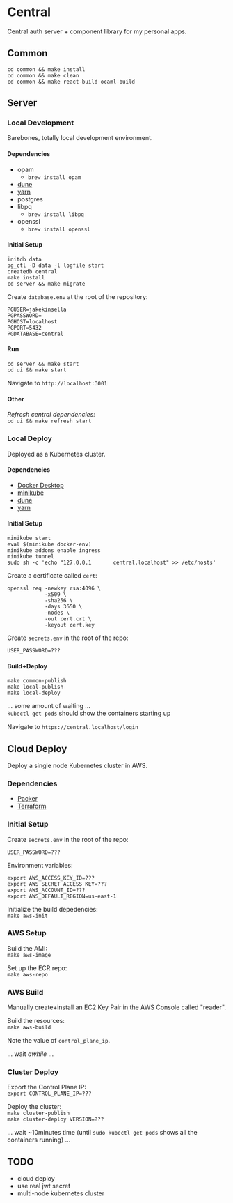 # Central

Central auth server + component library for my personal apps.  

## Common
```
cd common && make install
cd common && make clean
cd common && make react-build ocaml-build
```

## Server

### Local Development

Barebones, totally local development environment.  

#### Dependencies
 - opam
   - `brew install opam`
 - [dune](https://dune.build)
 - [yarn](https://yarnpkg.com)
 - postgres
 - libpq
   - `brew install libpq`
 - openssl
   - `brew install openssl`

#### Initial Setup
`initdb data`  
`pg_ctl -D data -l logfile start`  
`createdb central`  
`make install`  
`cd server && make migrate`  
  
Create `database.env` at the root of the repository:
```
PGUSER=jakekinsella
PGPASSWORD=
PGHOST=localhost
PGPORT=5432
PGDATABASE=central
```

#### Run
`cd server && make start`  
`cd ui && make start`
  
Navigate to `http://localhost:3001`  

#### Other
*Refresh central dependencies:*  
`cd ui && make refresh start`  

### Local Deploy
Deployed as a Kubernetes cluster.  

#### Dependencies
 - [Docker Desktop](https://www.docker.com/products/docker-desktop/)
 - [minikube](https://minikube.sigs.k8s.io/docs/)
 - [dune](https://dune.build)
 - [yarn](https://yarnpkg.com)

#### Initial Setup

`minikube start`  
`eval $(minikube docker-env)`  
`minikube addons enable ingress`  
`minikube tunnel`  
`sudo sh -c 'echo "127.0.0.1       central.localhost" >> /etc/hosts'`
  
Create a certificate called `cert`:
```
openssl req -newkey rsa:4096 \
            -x509 \
            -sha256 \
            -days 3650 \
            -nodes \
            -out cert.crt \
            -keyout cert.key
```
  
Create `secrets.env` in the root of the repo:
```
USER_PASSWORD=???
```

#### Build+Deploy
`make common-publish`  
`make local-publish`  
`make local-deploy`  

... some amount of waiting ...  
`kubectl get pods` should show the containers starting up  
  
Navigate to `https://central.localhost/login`  

## Cloud Deploy
Deploy a single node Kubernetes cluster in AWS.  

### Dependencies
 - [Packer](http://packer.io)
 - [Terraform](https://www.terraform.io)

### Initial Setup

Create `secrets.env` in the root of the repo:
```
USER_PASSWORD=???
```
  
Environment variables:
```
export AWS_ACCESS_KEY_ID=???
export AWS_SECRET_ACCESS_KEY=???
export AWS_ACCOUNT_ID=???
export AWS_DEFAULT_REGION=us-east-1
```
  
Initialize the build depedencies:  
`make aws-init`

### AWS Setup
Build the AMI:  
`make aws-image`

Set up the ECR repo:  
`make aws-repo`

### AWS Build
Manually create+install an EC2 Key Pair in the AWS Console called "reader".  

Build the resources:  
`make aws-build`  
  
Note the value of `control_plane_ip`.  
  
... wait _awhile_ ...  

### Cluster Deploy

Export the Control Plane IP:  
`export CONTROL_PLANE_IP=???`  

Deploy the cluster:  
`make cluster-publish`  
`make cluster-deploy VERSION=???`  

... wait \~10minutes time (until `sudo kubectl get pods` shows all the containers running) ...  

## TODO
 - cloud deploy
 - use real jwt secret
 - multi-node kubernetes cluster
